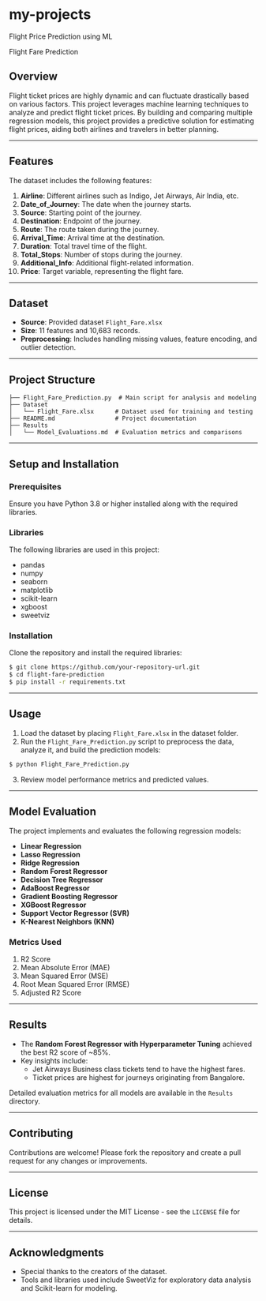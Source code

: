 # my-projects
Flight Price Prediction using ML

 Flight Fare Prediction

## Overview
Flight ticket prices are highly dynamic and can fluctuate drastically based on various factors. This project leverages machine learning techniques to analyze and predict flight ticket prices. By building and comparing multiple regression models, this project provides a predictive solution for estimating flight prices, aiding both airlines and travelers in better planning.

---

## Features
The dataset includes the following features:

1. **Airline**: Different airlines such as Indigo, Jet Airways, Air India, etc.
2. **Date_of_Journey**: The date when the journey starts.
3. **Source**: Starting point of the journey.
4. **Destination**: Endpoint of the journey.
5. **Route**: The route taken during the journey.
6. **Arrival_Time**: Arrival time at the destination.
7. **Duration**: Total travel time of the flight.
8. **Total_Stops**: Number of stops during the journey.
9. **Additional_Info**: Additional flight-related information.
10. **Price**: Target variable, representing the flight fare.

---

## Dataset
- **Source**: Provided dataset `Flight_Fare.xlsx`
- **Size**: 11 features and 10,683 records.
- **Preprocessing**: Includes handling missing values, feature encoding, and outlier detection.

---

## Project Structure

```plaintext
├── Flight_Fare_Prediction.py  # Main script for analysis and modeling
├── Dataset
│   └── Flight_Fare.xlsx      # Dataset used for training and testing
├── README.md                 # Project documentation
├── Results
│   └── Model_Evaluations.md  # Evaluation metrics and comparisons
```

---

## Setup and Installation

### Prerequisites
Ensure you have Python 3.8 or higher installed along with the required libraries.

### Libraries
The following libraries are used in this project:

- pandas
- numpy
- seaborn
- matplotlib
- scikit-learn
- xgboost
- sweetviz

### Installation
Clone the repository and install the required libraries:

```bash
$ git clone https://github.com/your-repository-url.git
$ cd flight-fare-prediction
$ pip install -r requirements.txt
```

---

## Usage
1. Load the dataset by placing `Flight_Fare.xlsx` in the dataset folder.
2. Run the `Flight_Fare_Prediction.py` script to preprocess the data, analyze it, and build the prediction models:

```bash
$ python Flight_Fare_Prediction.py
```

3. Review model performance metrics and predicted values.

---

## Model Evaluation

The project implements and evaluates the following regression models:

- **Linear Regression**
- **Lasso Regression**
- **Ridge Regression**
- **Random Forest Regressor**
- **Decision Tree Regressor**
- **AdaBoost Regressor**
- **Gradient Boosting Regressor**
- **XGBoost Regressor**
- **Support Vector Regressor (SVR)**
- **K-Nearest Neighbors (KNN)**

### Metrics Used
1. R2 Score
2. Mean Absolute Error (MAE)
3. Mean Squared Error (MSE)
4. Root Mean Squared Error (RMSE)
5. Adjusted R2 Score

---

## Results
- The **Random Forest Regressor with Hyperparameter Tuning** achieved the best R2 score of ~85%.
- Key insights include:
  - Jet Airways Business class tickets tend to have the highest fares.
  - Ticket prices are highest for journeys originating from Bangalore.

Detailed evaluation metrics for all models are available in the `Results` directory.

---

## Contributing
Contributions are welcome! Please fork the repository and create a pull request for any changes or improvements.

---

## License
This project is licensed under the MIT License - see the `LICENSE` file for details.

---

## Acknowledgments
- Special thanks to the creators of the dataset.
- Tools and libraries used include SweetViz for exploratory data analysis and Scikit-learn for modeling.
